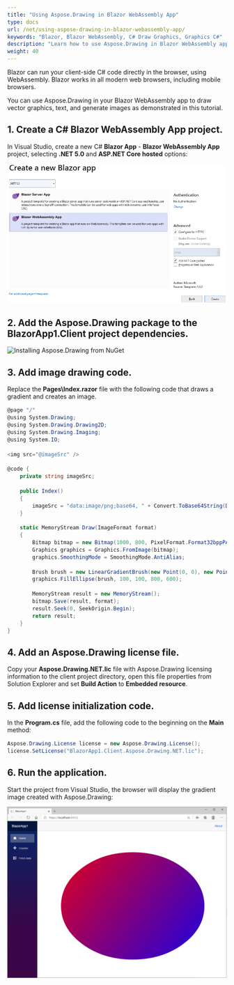 ```yaml
---
title: "Using Aspose.Drawing in Blazor WebAssembly App"
type: docs
url: /net/using-aspose-drawing-in-blazor-webassembly-app/
keywords: "Blazor, Blazor WebAssembly, C# Draw Graphics, Graphics C#"
description: "Learn how to use Aspose.Drawing in Blazor WebAssembly application with C#."
weight: 40
---
```


Blazor can run your client-side C# code directly in the browser, using WebAssembly. Blazor works in all modern web browsers, including mobile browsers.

You can use Aspose.Drawing in your Blazor WebAssembly app to draw vector graphics, text, and generate images as demonstrated in this tutorial.

## 1. Create a C# Blazor WebAssembly App project.

In Visual Studio, create a new C# **Blazor App** - **Blazor WebAssembly App** project, selecting **.NET 5.0** and **ASP.NET Core hosted** options:

![Blazor WebAssembly App project settings](blazor-webassembly-app-project-settings.png)

## 2. Add the Aspose.Drawing package to the BlazorApp1.Client project dependencies.

![Installing Aspose.Drawing from NuGet](../installation/installation_1.png)

## 3. Add image drawing code.

Replace the **Pages\Index.razor** file with the following code that draws a gradient and creates an image.

```csharp
@page "/"
@using System.Drawing;
@using System.Drawing.Drawing2D;
@using System.Drawing.Imaging;
@using System.IO;

<img src="@imageSrc" />

@code {
    private string imageSrc;

    public Index()
    {
        imageSrc = "data:image/png;base64, " + Convert.ToBase64String(Draw(ImageFormat.Png).ToArray());
    }

    static MemoryStream Draw(ImageFormat format)
    {
        Bitmap bitmap = new Bitmap(1000, 800, PixelFormat.Format32bppPArgb);
        Graphics graphics = Graphics.FromImage(bitmap);
        graphics.SmoothingMode = SmoothingMode.AntiAlias;

        Brush brush = new LinearGradientBrush(new Point(0, 0), new Point(1000, 800), Color.Red, Color.Blue);
        graphics.FillEllipse(brush, 100, 100, 800, 600);

        MemoryStream result = new MemoryStream();
        bitmap.Save(result, format);
        result.Seek(0, SeekOrigin.Begin);
        return result;
    }
}
```

## 4. Add an Aspose.Drawing license file.

Copy your **Aspose.Drawing.NET.lic** file with Aspose.Drawing licensing information to the client project directory, open this file properties from Solution Explorer and set **Build Action** to **Embedded resource**.

## 5. Add license initialization code.

In the **Program.cs** file, add the following code to the beginning on the **Main** method:

```csharp
Aspose.Drawing.License license = new Aspose.Drawing.License();
license.SetLicense("BlazorApp1.Client.Aspose.Drawing.NET.lic");
```

## 6. Run the application.

Start the project from Visual Studio, the browser will display the gradient image created with Aspose.Drawing:

<img src="linear-gradient-in-blazor.png" alt="Linear gradient drawn in Blazor" width="900" />